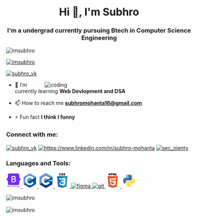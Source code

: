 <h1 align="center">Hi 👋, I'm Subhro</h1>
<h3 align="center">I'm a undergrad currently pursuing Btech in Computer Science Engineering</h3>

<p align="left"> <img src="https://komarev.com/ghpvc/?username=imsubhro&label=Profile%20views&color=0e75b6&style=flat" alt="imsubhro" /> </p>

<p align="left"> <a href="https://github.com/ryo-ma/github-profile-trophy"><img src="https://github-profile-trophy.vercel.app/?username=imsubhro" alt="imsubhro" /></a> </p>

<p align="left"> <a href="https://twitter.com/subhro_vk" target="blank"><img src="https://img.shields.io/twitter/follow/subhro_vk?logo=twitter&style=for-the-badge" alt="subhro_vk" /></a> </p>
<img align="right" alt= "coding" width ="400" src="https://cdn.dribbble.com/users/1162077/screenshots/3848914/programmer.gif">

- 🌱 I’m currently learning ****Web Devlopment and DSA****

- 📫 How to reach me **subhromohanta16@gmail.com**

- ⚡ Fun fact **I think I funny**

<h3 align="left">Connect with me:</h3>
<p align="left">
<a href="https://twitter.com/subhro_vk" target="blank"><img align="center" src="https://raw.githubusercontent.com/rahuldkjain/github-profile-readme-generator/master/src/images/icons/Social/twitter.svg" alt="subhro_vk" height="30" width="40" /></a>
<a href="https://linkedin.com/in/https://www.linkedin.com/in/subhro-mohanta" target="blank"><img align="center" src="https://raw.githubusercontent.com/rahuldkjain/github-profile-readme-generator/master/src/images/icons/Social/linked-in-alt.svg" alt="https://www.linkedin.com/in/subhro-mohanta" height="30" width="40" /></a>
<a href="https://instagram.com/sec_nienty" target="blank"><img align="center" src="https://raw.githubusercontent.com/rahuldkjain/github-profile-readme-generator/master/src/images/icons/Social/instagram.svg" alt="sec_nienty" height="30" width="40" /></a>
</p>

<h3 align="left">Languages and Tools:</h3>
<p align="left"> <a href="https://getbootstrap.com" target="_blank" rel="noreferrer"> <img src="https://raw.githubusercontent.com/devicons/devicon/master/icons/bootstrap/bootstrap-plain-wordmark.svg" alt="bootstrap" width="40" height="40"/> </a> <a href="https://www.cprogramming.com/" target="_blank" rel="noreferrer"> <img src="https://raw.githubusercontent.com/devicons/devicon/master/icons/c/c-original.svg" alt="c" width="40" height="40"/> </a> <a href="https://www.w3schools.com/cpp/" target="_blank" rel="noreferrer"> <img src="https://raw.githubusercontent.com/devicons/devicon/master/icons/cplusplus/cplusplus-original.svg" alt="cplusplus" width="40" height="40"/> </a> <a href="https://www.w3schools.com/css/" target="_blank" rel="noreferrer"> <img src="https://raw.githubusercontent.com/devicons/devicon/master/icons/css3/css3-original-wordmark.svg" alt="css3" width="40" height="40"/> </a> <a href="https://www.figma.com/" target="_blank" rel="noreferrer"> <img src="https://www.vectorlogo.zone/logos/figma/figma-icon.svg" alt="figma" width="40" height="40"/> </a> <a href="https://git-scm.com/" target="_blank" rel="noreferrer"> <img src="https://www.vectorlogo.zone/logos/git-scm/git-scm-icon.svg" alt="git" width="40" height="40"/> </a> <a href="https://www.w3.org/html/" target="_blank" rel="noreferrer"> <img src="https://raw.githubusercontent.com/devicons/devicon/master/icons/html5/html5-original-wordmark.svg" alt="html5" width="40" height="40"/> </a> <a href="https://www.python.org" target="_blank" rel="noreferrer"> <img src="https://raw.githubusercontent.com/devicons/devicon/master/icons/python/python-original.svg" alt="python" width="40" height="40"/> </a> </p>

<p><img align="center" src="https://github-readme-stats.vercel.app/api/top-langs?username=imsubhro&show_icons=true&locale=en&layout=compact" alt="imsubhro" /></p>

<p><img align="center" src="https://github-readme-streak-stats.herokuapp.com/?user=imsubhro&" alt="imsubhro" /></p>
